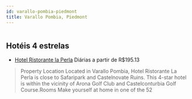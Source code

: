```yaml
---
id: varallo-pombia-piedmont
title: Varallo Pombia, Piedmont
---
```


<center><img src="https://assets.cosmos-data.com/1/002f23b99105ff734929f207121b3fca-478530.jpg" alt="" /></center>


## Hotéis 4 estrelas

-    [Hotel Ristorante la Perla](https://www.hurb.com/hoteis/varallo-pombia/hotel-ristorante-la-perla-JNP-JP901163?cmp=18055) Diárias a partir de R$195.13
   > Property Location Located in Varallo Pombia, Hotel Ristorante La Perla is close to Safaripark and Castelnovate Ruins. This 4-star hotel is within the vicinity of Arona Golf Club and Castelconturbia Golf Course.Rooms Make yourself at home in one of the 52 
